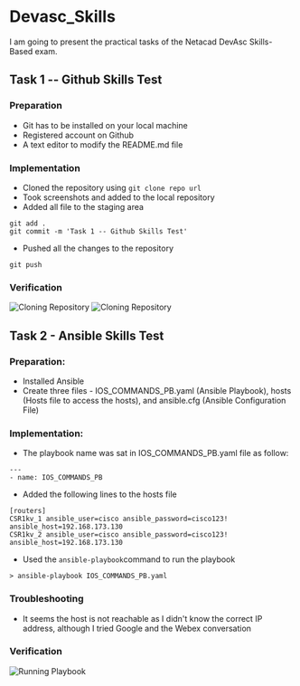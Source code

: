 # Devasc_Skills
I am going to present the practical tasks of the Netacad DevAsc Skills-Based exam.
## Task 1 -- Github Skills Test
### Preparation
* Git has to be installed on your local machine
* Registered account on Github
* A text editor to modify the README.md file
### Implementation
* Cloned the repository using `git clone repo url`
* Took screenshots and added to the local repository
* Added all file to the staging area
```
git add .
git commit -m 'Task 1 -- Github Skills Test'
```
* Pushed all the changes to the repository
```
git push
```
### Verification

![Cloning Repository](https://github.com/whitehacker/Devasc_Skills/blob/main/sc1.png?raw=true)
![Cloning Repository](https://github.com/whitehacker/Devasc_Skills/blob/main/sc2.png?raw=true)

## Task 2 - Ansible Skills Test
### Preparation:
* Installed Ansible
* Create three files - IOS_COMMANDS_PB.yaml (Ansible Playbook), hosts (Hosts file to access the hosts), and ansible.cfg (Ansible Configuration File)
### Implementation:
* The playbook name was sat in IOS_COMMANDS_PB.yaml file as follow:
```
---
- name: IOS_COMMANDS_PB
```
* Added the following lines to the hosts file
```
[routers]
CSR1kv_1 ansible_user=cisco ansible_password=cisco123! ansible_host=192.168.173.130
CSR1kv_2 ansible_user=cisco ansible_password=cisco123! ansible_host=192.168.173.130
```
* Used the `ansible-playbook`command to run the playbook
```
> ansible-playbook IOS_COMMANDS_PB.yaml
```
### Troubleshooting
* It seems the host is not reachable as I didn't know the correct IP address, although I tried Google and the Webex conversation

### Verification

![Running Playbook](https://github.com/whitehacker/Devasc_Skills/blob/main/sc3.png?raw=true)
